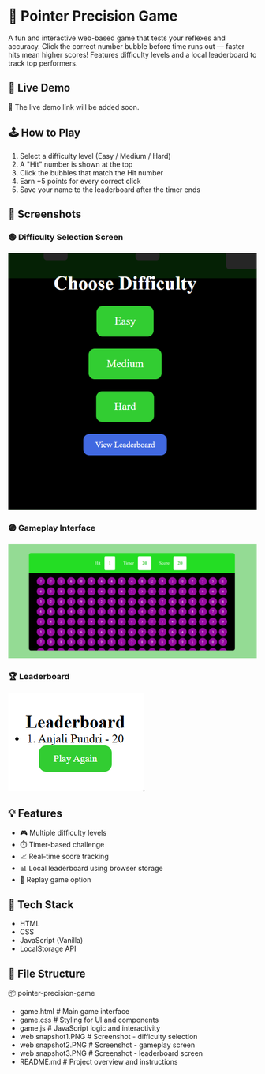 # 🎯 Pointer Precision Game

A fun and interactive web-based game that tests your reflexes and accuracy. Click the correct number bubble before time runs out — faster hits mean higher scores! Features difficulty levels and a local leaderboard to track top performers.


## 🚀 Live Demo

🔧 The live demo link will be added soon.


## 🕹️ How to Play

1. Select a difficulty level (Easy / Medium / Hard)
2. A "Hit" number is shown at the top
3. Click the bubbles that match the Hit number
4. Earn +5 points for every correct click
5. Save your name to the leaderboard after the timer ends


## 📸 Screenshots

### 🟢 Difficulty Selection Screen
![Choose Difficulty](./web%20snapshot1.PNG)

### 🟣 Gameplay Interface
![Game Board](./web%20snapshot2.PNG)

### 🏆 Leaderboard
![Leaderboard](./web%20snapshot3.PNG)


## 💡 Features

- 🎮 Multiple difficulty levels
- ⏱️ Timer-based challenge
- 📈 Real-time score tracking
- 📊 Local leaderboard using browser storage
- 🔁 Replay game option


## 📁 Tech Stack

- HTML
- CSS
- JavaScript (Vanilla)
- LocalStorage API


## 📂 File Structure

📦 pointer-precision-game
 - game.html # Main game interface
 - game.css # Styling for UI and components
 - game.js # JavaScript logic and interactivity
 - web snapshot1.PNG # Screenshot - difficulty selection
 - web snapshot2.PNG # Screenshot - gameplay screen
 - web snapshot3.PNG # Screenshot - leaderboard screen
 - README.md # Project overview and instructions

